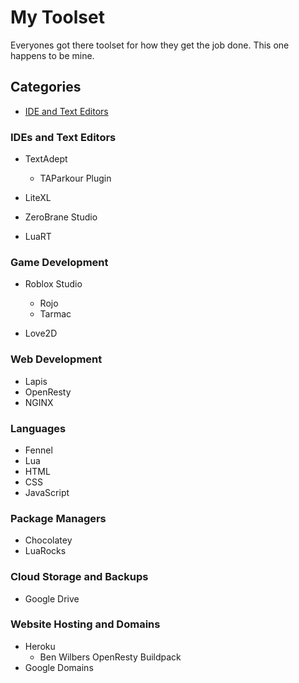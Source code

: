 # My Toolset
Everyones got there toolset for how they get the job done. This one happens to be
mine.

## Categories
- [IDE and Text Editors](ides-and-text-editors)

### IDEs and Text Editors
* TextAdept
  * TAParkour Plugin

* LiteXL
* ZeroBrane Studio
* LuaRT

### Game Development
* Roblox Studio
  * Rojo
  * Tarmac

* Love2D

### Web Development
* Lapis
* OpenResty
* NGINX

### Languages
* Fennel
* Lua
* HTML
* CSS
* JavaScript

### Package Managers
* Chocolatey
* LuaRocks

### Cloud Storage and Backups
* Google Drive

### Website Hosting and Domains
* Heroku
  * Ben Wilbers OpenResty Buildpack
* Google Domains